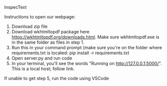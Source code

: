 InspecText

Instructions to open our webpage:

1. Download zip file
2. Download wkhtmltopdf package here https://wkhtmltopdf.org/downloads.html. Make sure wkhtmltopdf.exe is in the same folder as files in step 1.
3. Run this in your command prompt (make sure you're on the folder where requirements.txt is located:
pip install -r requirements.txt
4. Open server.py and run code
5. In your terminal, you'll see the words "Running on http://127.0.0.1:5000/". This is a local host; follow link.

If unable to get step 5, run the code using VSCode
